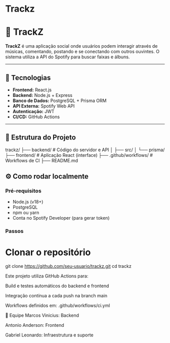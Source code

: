 # Trackz
# 🎵 TrackZ

**TrackZ** é uma aplicação social onde usuários podem interagir através de músicas, comentando, postando e se conectando com outros ouvintes. O sistema utiliza a API do Spotify para buscar faixas e álbuns.

---

## 🚀 Tecnologias

- **Frontend:** React.js
- **Backend:** Node.js + Express
- **Banco de Dados:** PostgreSQL + Prisma ORM
- **API Externa:** Spotify Web API
- **Autenticação:** JWT
- **CI/CD:** GitHub Actions

---

## 📁 Estrutura do Projeto

trackz/
├── backend/ # Código do servidor e API
│ ├── src/
│ └── prisma/
├── frontend/ # Aplicação React (interface)
├── .github/workflows/ # Workflows de CI
├── README.md



## ⚙️ Como rodar localmente

### Pré-requisitos

- Node.js (v18+)
- PostgreSQL
- npm ou yarn
- Conta no Spotify Developer (para gerar token)

### Passos

# Clonar o repositório
git clone https://github.com/seu-usuario/trackz.git
cd trackz

Este projeto utiliza GitHub Actions para:

Build e testes automáticos do backend e frontend

Integração contínua a cada push na branch main

Workflows definidos em: .github/workflows/ci.yml

👥 Equipe
Marcos Vinicius: Backend

Antonio Anderson: Frontend

Gabriel Leonardo: Infraestrutura e suporte

